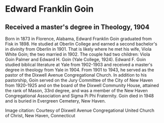 # Edward Franklin Goin
## Received a master's degree in Theology, 1904

Born in 1873 in Florence, Alabama, Edward Franklin Goin graduated from Fisk in 1898. He studied at Oberlin College and earned a second bachelor's in divinity from Oberlin in 1901. That is likely where he met his wife, Viola White Goin; the two married in 1902. The couple had two children: Viola Goin Palmer and Edward H. Goin (Yale College, 1924). Edward F. Goin studied biblical literature at Yale from 1902-1903 and received a master's degree in theology from Yale in 1904. From 1901 to 1943, he served as the pastor of the Dixwell Avenue Congregational Church. In addition to his pastorship, Goin served on the Jury Committee of the City of New Haven from 1920-1925 and on the board of the Dixwell Community House, attained the rank of Mason, 33rd degree, and was a member of the New Haven Congregational Association and Sigma Pi Phi Fraternity. Goin died in 1948 and is buried in Evergreen Cemetery, New Haven.

Image citation: Courtesy of Dixwell Avenue Congregational United Church of Christ, New Haven, Connecticut
